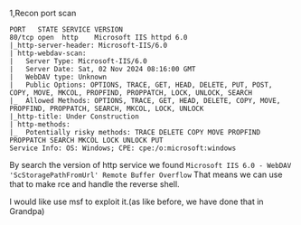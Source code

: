 1,Recon
port scan
```
PORT   STATE SERVICE VERSION
80/tcp open  http    Microsoft IIS httpd 6.0
|_http-server-header: Microsoft-IIS/6.0
| http-webdav-scan: 
|   Server Type: Microsoft-IIS/6.0
|   Server Date: Sat, 02 Nov 2024 08:16:00 GMT
|   WebDAV type: Unknown
|   Public Options: OPTIONS, TRACE, GET, HEAD, DELETE, PUT, POST, COPY, MOVE, MKCOL, PROPFIND, PROPPATCH, LOCK, UNLOCK, SEARCH
|_  Allowed Methods: OPTIONS, TRACE, GET, HEAD, DELETE, COPY, MOVE, PROPFIND, PROPPATCH, SEARCH, MKCOL, LOCK, UNLOCK
|_http-title: Under Construction
| http-methods: 
|_  Potentially risky methods: TRACE DELETE COPY MOVE PROPFIND PROPPATCH SEARCH MKCOL LOCK UNLOCK PUT
Service Info: OS: Windows; CPE: cpe:/o:microsoft:windows

```

By search the version of http service 
we found `Microsoft IIS 6.0 - WebDAV 'ScStoragePathFromUrl' Remote Buffer Overflow`
That means we can use that to make rce and handle the reverse shell.

I would like use msf to exploit it.(as like before, we have done that in Grandpa)